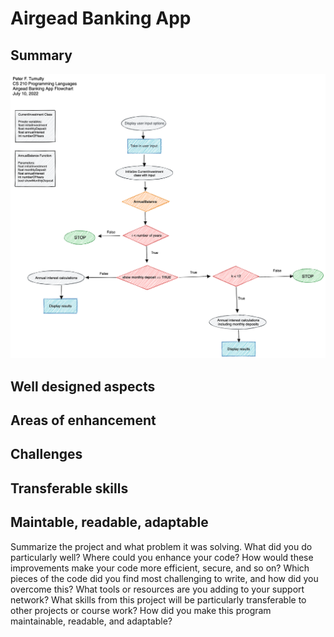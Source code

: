 # Airgead Banking App

## Summary

<img alt="Flow chart" src="PFT-Airgead-Banking-Application-Flowchart.png" />


## Well designed aspects

## Areas of enhancement

## Challenges

## Transferable skills

## Maintable, readable, adaptable

Summarize the project and what problem it was solving.
What did you do particularly well?
Where could you enhance your code? How would these improvements make your code more efficient, secure, and so on?
Which pieces of the code did you find most challenging to write, and how did you overcome this? What tools or resources are you adding to your support network?
What skills from this project will be particularly transferable to other projects or course work?
How did you make this program maintainable, readable, and adaptable?

